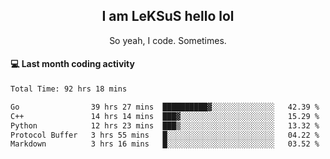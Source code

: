 <h2 align="center">I am LeKSuS hello lol</h2>
<p align="center">So yeah, I code. Sometimes.</p>

#### :computer: Last month coding activity
<!--START_SECTION:waka-->

```txt
Total Time: 92 hrs 18 mins

Go                39 hrs 27 mins  ██████████▓░░░░░░░░░░░░░░   42.39 %
C++               14 hrs 14 mins  ███▓░░░░░░░░░░░░░░░░░░░░░   15.29 %
Python            12 hrs 23 mins  ███▒░░░░░░░░░░░░░░░░░░░░░   13.32 %
Protocol Buffer   3 hrs 55 mins   █░░░░░░░░░░░░░░░░░░░░░░░░   04.22 %
Markdown          3 hrs 16 mins   █░░░░░░░░░░░░░░░░░░░░░░░░   03.52 %
```

<!--END_SECTION:waka-->
